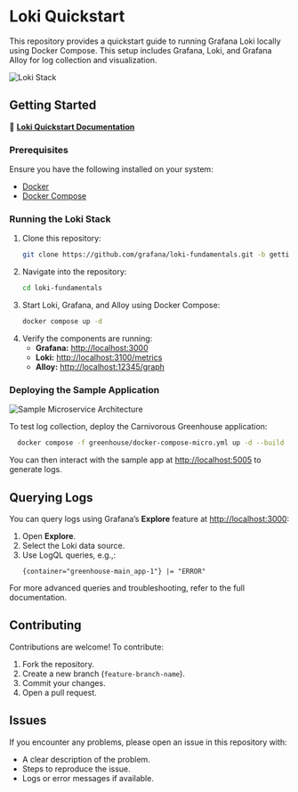 # Loki Quickstart

This repository provides a quickstart guide to running Grafana Loki locally using Docker Compose. This setup includes Grafana, Loki, and Grafana Alloy for log collection and visualization.

![Loki Stack](https://grafana.com/media/docs/loki/getting-started-loki-stack-3.png)

## Getting Started

📖 **[Loki Quickstart Documentation](https://grafana.com/docs/loki/latest/get-started/quick-start/)**

### Prerequisites
Ensure you have the following installed on your system:
- [Docker](https://docs.docker.com/get-docker/)
- [Docker Compose](https://docs.docker.com/compose/install/)

### Running the Loki Stack

1. Clone this repository:
   ```sh
   git clone https://github.com/grafana/loki-fundamentals.git -b getting-started
   ```
2. Navigate into the repository:
   ```sh
   cd loki-fundamentals
   ```
3. Start Loki, Grafana, and Alloy using Docker Compose:
   ```sh
   docker compose up -d
   ```
4. Verify the components are running:
   - **Grafana:** [http://localhost:3000](http://localhost:3000)
   - **Loki:** [http://localhost:3100/metrics](http://localhost:3100/metrics)
   - **Alloy:** [http://localhost:12345/graph](http://localhost:12345/graph)

### Deploying the Sample Application

![Sample Microservice Architecture](https://grafana.com/media/docs/loki/get-started-architecture.png)

To test log collection, deploy the Carnivorous Greenhouse application:

```sh
  docker compose -f greenhouse/docker-compose-micro.yml up -d --build
```

You can then interact with the sample app at [http://localhost:5005](http://localhost:5005) to generate logs.

## Querying Logs

You can query logs using Grafana’s **Explore** feature at [http://localhost:3000](http://localhost:3000):
1. Open **Explore**.
2. Select the Loki data source.
3. Use LogQL queries, e.g.,:
   ```logql
   {container="greenhouse-main_app-1"} |= "ERROR"
   ```

For more advanced queries and troubleshooting, refer to the full documentation.

## Contributing

Contributions are welcome! To contribute:
1. Fork the repository.
2. Create a new branch (`feature-branch-name`).
3. Commit your changes.
4. Open a pull request.

## Issues

If you encounter any problems, please open an issue in this repository with:
- A clear description of the problem.
- Steps to reproduce the issue.
- Logs or error messages if available.


